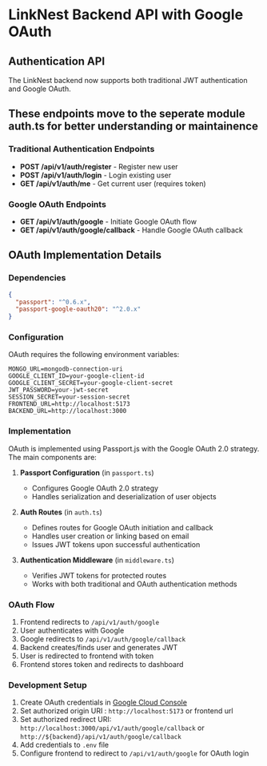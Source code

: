 # LinkNest Backend API with Google OAuth

## Authentication API

The LinkNest backend now supports both traditional JWT authentication and Google OAuth.

## These endpoints move to the seperate module auth.ts for better understanding or maintainence
### Traditional Authentication Endpoints

- **POST /api/v1/auth/register** - Register new user
- **POST /api/v1/auth/login** - Login existing user
- **GET /api/v1/auth/me** - Get current user (requires token)

### Google OAuth Endpoints

- **GET /api/v1/auth/google** - Initiate Google OAuth flow
- **GET /api/v1/auth/google/callback** - Handle Google OAuth callback

## OAuth Implementation Details

### Dependencies

```json
{
  "passport": "^0.6.x",
  "passport-google-oauth20": "^2.0.x"
}
```

### Configuration

OAuth requires the following environment variables:

```
MONGO_URL=mongodb-connection-uri
GOOGLE_CLIENT_ID=your-google-client-id
GOOGLE_CLIENT_SECRET=your-google-client-secret
JWT_PASSWORD=your-jwt-secret
SESSION_SECRET=your-session-secret
FRONTEND_URL=http://localhost:5173
BACKEND_URL=http://localhost:3000
```

### Implementation

OAuth is implemented using Passport.js with the Google OAuth 2.0 strategy. The main components are:

1. **Passport Configuration** (in `passport.ts`)
   - Configures Google OAuth 2.0 strategy
   - Handles serialization and deserialization of user objects

2. **Auth Routes** (in `auth.ts`)
   - Defines routes for Google OAuth initiation and callback
   - Handles user creation or linking based on email
   - Issues JWT tokens upon successful authentication

3. **Authentication Middleware** (in `middleware.ts`)
   - Verifies JWT tokens for protected routes
   - Works with both traditional and OAuth authentication methods

### OAuth Flow

1. Frontend redirects to `/api/v1/auth/google`
2. User authenticates with Google
3. Google redirects to `/api/v1/auth/google/callback`
4. Backend creates/finds user and generates JWT
5. User is redirected to frontend with token
6. Frontend stores token and redirects to dashboard

### Development Setup

1. Create OAuth credentials in [Google Cloud Console](https://console.cloud.google.com/)
2. Set authorized origin URI : `http://localhost:5173` or frontend url
3. Set authorized redirect URI: `http://localhost:3000/api/v1/auth/google/callback` or `http://${backend}/api/v1/auth/google/callback`
4. Add credentials to `.env` file
5. Configure frontend to redirect to `/api/v1/auth/google` for OAuth login